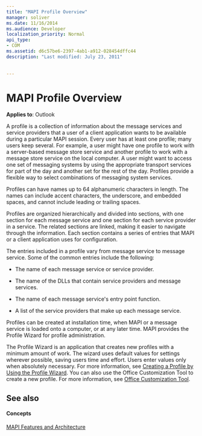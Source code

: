 ```yaml
---
title: "MAPI Profile Overview"
manager: soliver
ms.date: 11/16/2014
ms.audience: Developer
localization_priority: Normal
api_type:
- COM
ms.assetid: d6c57be6-2397-4ab1-a912-028454dffc44
description: "Last modified: July 23, 2011"
 
 
---
```


# MAPI Profile Overview

  
  
**Applies to**: Outlook 
  
A profile is a collection of information about the message services and service providers that a user of a client application wants to be available during a particular MAPI session. Every user has at least one profile; many users keep several. For example, a user might have one profile to work with a server-based message store service and another profile to work with a message store service on the local computer. A user might want to access one set of messaging systems by using the appropriate transport services for part of the day and another set for the rest of the day. Profiles provide a flexible way to select combinations of messaging system services. 
  
Profiles can have names up to 64 alphanumeric characters in length. The names can include accent characters, the underscore, and embedded spaces, and cannot include leading or trailing spaces. 
  
Profiles are organized hierarchically and divided into sections, with one section for each message service and one section for each service provider in a service. The related sections are linked, making it easier to navigate through the information. Each section contains a series of entries that MAPI or a client application uses for configuration.
  
The entries included in a profile vary from message service to message service. Some of the common entries include the following:
  
- The name of each message service or service provider.
    
- The name of the DLLs that contain service providers and message services.
    
- The name of each message service's entry point function.
    
- A list of the service providers that make up each message service.
    
Profiles can be created at installation time, when MAPI or a message service is loaded onto a computer, or at any later time. MAPI provides the Profile Wizard for profile administration. 
  
The Profile Wizard is an application that creates new profiles with a minimum amount of work. The wizard uses default values for settings wherever possible, saving users time and effort. Users enter values only when absolutely necessary. For more information, see [Creating a Profile by Using the Profile Wizard](creating-a-profile-by-using-the-profile-wizard.md). You can also use the Office Customization Tool to create a new profile. For more information, see [Office Customization Tool](http://go.microsoft.com/fwlink/?LinkId=123000).
  
## See also

#### Concepts

[MAPI Features and Architecture](mapi-features-and-architecture.md)

